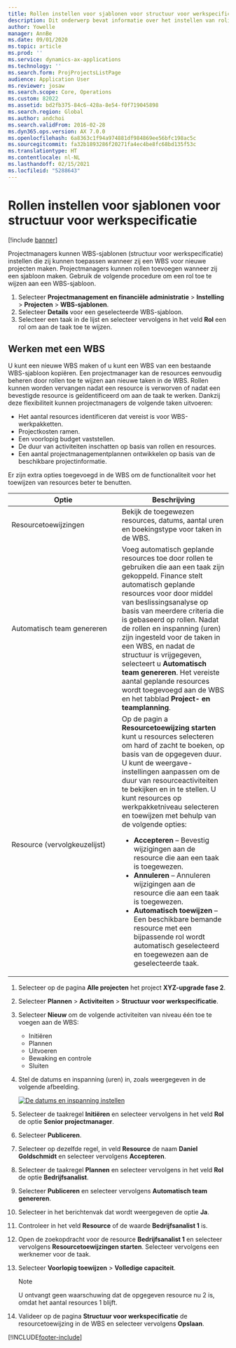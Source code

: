 ```yaml
---
title: Rollen instellen voor sjablonen voor structuur voor werkspecificatie
description: Dit onderwerp bevat informatie over het instellen van rolinformatie op sjablonen van structuur voor werkspecificatie.
author: Yowelle
manager: AnnBe
ms.date: 09/01/2020
ms.topic: article
ms.prod: ''
ms.service: dynamics-ax-applications
ms.technology: ''
ms.search.form: ProjProjectsListPage
audience: Application User
ms.reviewer: josaw
ms.search.scope: Core, Operations
ms.custom: 82022
ms.assetid: bd2fb375-84c6-428a-8e54-f0f719045898
ms.search.region: Global
ms.author: andchoi
ms.search.validFrom: 2016-02-28
ms.dyn365.ops.version: AX 7.0.0
ms.openlocfilehash: 6a8363c1f94a974881df984869ee56bfc198ac5c
ms.sourcegitcommit: fa32b1893286f20271fa4ec4be8fc68bd135f53c
ms.translationtype: HT
ms.contentlocale: nl-NL
ms.lasthandoff: 02/15/2021
ms.locfileid: "5288643"
---
```

# <a name="set-up-roles-on-work-breakdown-structure-templates"></a>Rollen instellen voor sjablonen voor structuur voor werkspecificatie

[!include [banner](../includes/banner.md)]

Projectmanagers kunnen WBS-sjablonen (structuur voor werkspecificatie) instellen die zij kunnen toepassen wanneer zij een WBS voor nieuwe projecten maken. Projectmanagers kunnen rollen toevoegen wanneer zij een sjabloon maken. Gebruik de volgende procedure om een rol toe te wijzen aan een WBS-sjabloon.

1. Selecteer **Projectmanagement en financiële administratie** > **Instelling** > **Projecten** > **WBS-sjablonen**.
2. Selecteer **Details** voor een geselecteerde WBS-sjabloon.
3. Selecteer een taak in de lijst en selecteer vervolgens in het veld **Rol** een rol om aan de taak toe te wijzen.

## <a name="work-with-a-wbs"></a>Werken met een WBS

U kunt een nieuwe WBS maken of u kunt een WBS van een bestaande WBS-sjabloon kopiëren. Een projectmanager kan de resources eenvoudig beheren door rollen toe te wijzen aan nieuwe taken in de WBS. Rollen kunnen worden vervangen nadat een resource is verworven of nadat een bevestigde resource is geïdentificeerd om aan de taak te werken. Dankzij deze flexibiliteit kunnen projectmanagers de volgende taken uitvoeren:

- Het aantal resources identificeren dat vereist is voor WBS-werkpakketten.
- Projectkosten ramen.
- Een voorlopig budget vaststellen.
- De duur van activiteiten inschatten op basis van rollen en resources.
- Een aantal projectmanagementplannen ontwikkelen op basis van de beschikbare projectinformatie.

Er zijn extra opties toegevoegd in de WBS om de functionaliteit voor het toewijzen van resources beter te benutten.

<table>
<colgroup>
<col width="50%" />
<col width="50%" />
</colgroup>
<thead>
<tr class="header">
<th>Optie</th>
<th>Beschrijving</th>
</tr>
</thead>
<tbody>
<tr class="odd">
<td>Resourcetoewijzingen</td>
<td>Bekijk de toegewezen resources, datums, aantal uren en boekingstype voor taken in de WBS.</td>
</tr>
<tr class="even">
<td>Automatisch team genereren</td>
<td>Voeg automatisch geplande resources toe door rollen te gebruiken die aan een taak zijn gekoppeld. Finance stelt automatisch geplande resources voor door middel van beslissingsanalyse op basis van meerdere criteria die is gebaseerd op rollen. Nadat de rollen en inspanning (uren) zijn ingesteld voor de taken in een WBS, en nadat de structuur is vrijgegeven, selecteert u <strong>Automatisch team genereren</strong>. Het vereiste aantal geplande resources wordt toegevoegd aan de WBS en het tabblad <strong>Project- en teamplanning</strong>.</td>
</tr>
<tr class="odd">
<td>Resource (vervolgkeuzelijst)</td>
<td>Op de pagin a <strong>Resourcetoewijzing starten</strong> kunt u resources selecteren om hard of zacht te boeken, op basis van de opgegeven duur. U kunt de weergave-instellingen aanpassen om de duur van resourceactiviteiten te bekijken en in te stellen. U kunt resources op werkpakketniveau selecteren en toewijzen met behulp van de volgende opties:
<ul>
<li><strong>Accepteren</strong> – Bevestig wijzigingen aan de resource die aan een taak is toegewezen.</li>
<li><strong>Annuleren</strong> – Annuleren wijzigingen aan de resource die aan een taak is toegewezen.</li>
<li><strong>Automatisch toewijzen</strong> – Een beschikbare bemande resource met een bijpassende rol wordt automatisch geselecteerd en toegewezen aan de geselecteerde taak.</li>
</ul></td>
</tr>
</tbody>
</table>

1. Selecteer op de pagina **Alle projecten** het project **XYZ-upgrade fase 2**.
2. Selecteer **Plannen** > **Activiteiten** > **Structuur voor werkspecificatie**.
3. Selecteer **Nieuw** om de volgende activiteiten van niveau één toe te voegen aan de WBS:

    - Initiëren
    - Plannen
    - Uitvoeren
    - Bewaking en controle
    - Sluiten

4. Stel de datums en inspanning (uren) in, zoals weergegeven in de volgende afbeelding.

    [![De datums en inspanning instellen](./media/projectresourcing10.jpg)](./media/projectresourcing10.jpg)

5. Selecteer de taakregel **Initiëren** en selecteer vervolgens in het veld **Rol** de optie **Senior projectmanager**.
6. Selecteer **Publiceren**.
7. Selecteer op dezelfde regel, in veld **Resource** de naam **Daniel Goldschmidt** en selecteer vervolgens **Accepteren**.
8. Selecteer de taakregel **Plannen** en selecteer vervolgens in het veld **Rol** de optie **Bedrijfsanalist**.
9. Selecteer **Publiceren** en selecteer vervolgens **Automatisch team genereren**.
10. Selecteer in het berichtenvak dat wordt weergegeven de optie **Ja**.
11. Controleer in het veld **Resource** of de waarde **Bedrijfsanalist 1** is.
12. Open de zoekopdracht voor de resource **Bedrijfsanalist 1** en selecteer vervolgens **Resourcetoewijzingen starten**. Selecteer vervolgens een werknemer voor de taak.
13. Selecteer **Voorlopig toewijzen** &gt; **Volledige capaciteit**.

    > [!NOTE] 
    > U ontvangt geen waarschuwing dat de opgegeven resource nu 2 is, omdat het aantal resources 1 blijft.

14. Valideer op de pagina **Structuur voor werkspecificatie** de resourcetoewijzing in de WBS en selecteer vervolgens **Opslaan**.


[!INCLUDE[footer-include](../includes/footer-banner.md)]